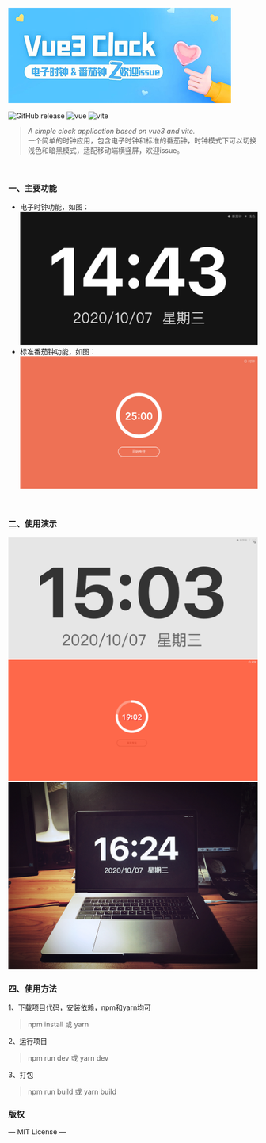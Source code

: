 ![](./static/poster.jpg) 
<p>
  <img alt="GitHub release" src="https://img.shields.io/badge/release-v1.0.0-orange.svg?style=for-the-badge"/>
  <img alt="vue" src="https://img.shields.io/badge/vue-3.0-green?style=for-the-badge"/>
  <img alt="vite" src="https://img.shields.io/badge/vite-1.0.0-pink?style=for-the-badge"/>
</p>

> *A simple clock application based on vue3 and vite.*<br>
> 一个简单的时钟应用，包含电子时钟和标准的番茄钟，时钟模式下可以切换浅色和暗黑模式，适配移动端横竖屏，欢迎issue。

<br>

### 一、主要功能

- 电子时钟功能，如图：
    <br>
    ![](./static/m3.png)  
- 标准番茄钟功能，如图：
    <br>
    ![](./static/m2.png) 
<br>

### 二、使用演示
  ![](./static/demo1.gif) 
  ![](./static/demo2.gif) 
  ![](./static/demo3.jpg) 
<br>

### 四、使用方法

1、下载项目代码，安装依赖，npm和yarn均可

> npm install 或 yarn

2、运行项目

> npm run dev 或 yarn dev

3、打包

> npm run build 或 yarn build


### 版权

— MIT License —
